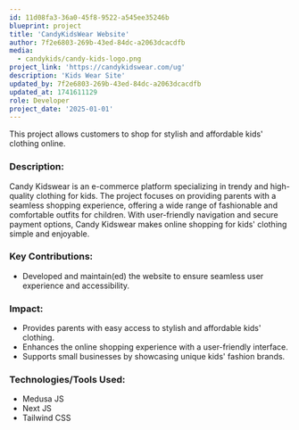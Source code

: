 ```yaml
---
id: 11d08fa3-36a0-45f8-9522-a545ee35246b
blueprint: project
title: 'CandyKidsWear Website'
author: 7f2e6803-269b-43ed-84dc-a2063dcacdfb
media:
  - candykids/candy-kids-logo.png
project_link: 'https://candykidswear.com/ug'
description: 'Kids Wear Site'
updated_by: 7f2e6803-269b-43ed-84dc-a2063dcacdfb
updated_at: 1741611129
role: Developer
project_date: '2025-01-01'
---
```

This project allows customers to shop for stylish and affordable kids' clothing online.

### Description:

Candy Kidswear is an e-commerce platform specializing in trendy and high-quality clothing for kids. The project focuses on providing parents with a seamless shopping experience, offering a wide range of fashionable and comfortable outfits for children. With user-friendly navigation and secure payment options, Candy Kidswear makes online shopping for kids' clothing simple and enjoyable.

### Key Contributions:

- Developed and maintain(ed) the website to ensure seamless user experience and accessibility.

### Impact:
- Provides parents with easy access to stylish and affordable kids' clothing.
- Enhances the online shopping experience with a user-friendly interface.
- Supports small businesses by showcasing unique kids' fashion brands.

### Technologies/Tools Used:
- Medusa JS
- Next JS
- Tailwind CSS